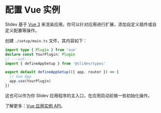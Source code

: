 # 配置 Vue 实例

<Environment type="client" />

Slidev 基于 [Vue 3](https://v3.vuejs.org/) 来渲染应用。你可以针对应用进行扩展，添加自定义插件或自定义配置等操作。

创建 `./setup/main.ts` 文件，其内容如下：

<!-- eslint-disable import/first -->

```ts twoslash
import type { Plugin } from 'vue'
declare const YourPlugin: Plugin
// ---cut---
import { defineAppSetup } from '@slidev/types'

export default defineAppSetup(({ app, router }) => {
  // Vue App
  app.use(YourPlugin)
})
```

这也可以作为你 Slidev 应用程序的主入口，在应用启动前做一些初始化操作。

了解更多：[Vue 应用实例 API](https://v3.vuejs.org/api/application-api.html#component)。
